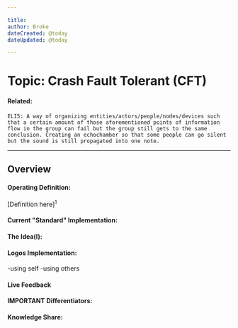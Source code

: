 ```yaml
---

title:
author: Broke
dateCreated: @today
dateUpdated: @today

---
```


# Topic: Crash Fault Tolerant (CFT)
#### Related:
`ELI5: A way of organizing entities/actors/people/nodes/devices such that a certain amount of those aforementioned points of information flow in the group can fail but the group still gets to the same conclusion. Creating an echochamber so that some people can go silent but the sound is still propagated into one note.
`

---

## Overview

#### Operating Definition:
[Definition here]<sup>1</sup>

#### Current "Standard" Implementation:


#### The Idea(l):


#### Logos Implementation:
-using self
-using others

#### Live Feedback


#### IMPORTANT Differentiators:


#### Knowledge Share:
